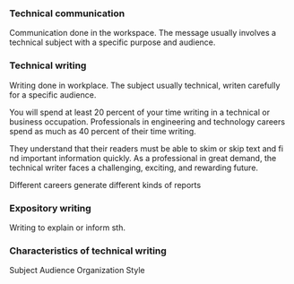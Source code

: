 ### Technical communication
Communication done in the workspace. The message usually involves a technical subject with a specific purpose and audience.
### Technical writing 
Writing done in workplace. The subject usually technical, writen carefully for a specific audience.

You will spend at least 20 percent of your time writing in a technical or business occupation. Professionals in engineering and technology careers spend as much as 40 percent of their time writing.

They understand that their readers must be able to skim or skip text and fi nd important information quickly. As a professional in great demand, the technical writer faces a challenging, exciting, and rewarding future.

Different careers generate different kinds of reports

### Expository writing
Writing to explain or inform sth.
### Characteristics of technical writing 
Subject
Audience
Organization
Style

